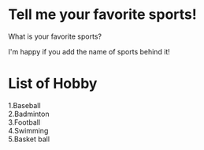 # Tell me your favorite sports!
What is your favorite sports?

I'm happy if you add the name of sports behind it!

# List of Hobby

1.Baseball</br>
2.Badminton</br>
3.Football</br>
4.Swimming</br>
5.Basket ball</br>
